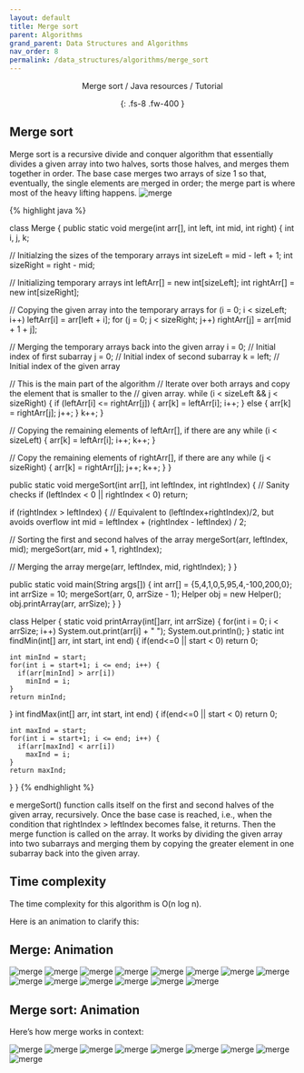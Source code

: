 ```yaml
---
layout: default
title: Merge sort
parent: Algorithms
grand_parent: Data Structures and Algorithms
nav_order: 8
permalink: /data_structures/algorithms/merge_sort
---
```

<div align="center" markdown="1">
Merge sort / Java resources / Tutorial

{: .fs-8 .fw-400 }
</div>

## Merge sort
Merge sort is a recursive divide and conquer algorithm that essentially divides a given array into two halves, sorts those halves, and merges them together in order. The base case merges two arrays of size 1 so that, eventually, the single elements are merged in order; the merge part is where most of the heavy lifting happens.
![merge](https://en.wikipedia.org/wiki/Merge_sort#/media/File:Merge-sort-example-300px.gif)

{% highlight java %}

class Merge {
 public static void merge(int arr[], int left, int mid, int right) {
  int i, j, k;

  // Initialzing the sizes of the temporary arrays
  int sizeLeft = mid - left + 1;
  int sizeRight = right - mid;

  // Initializing temporary arrays
  int leftArr[] = new int[sizeLeft];
  int rightArr[] = new int[sizeRight];

  // Copying the given array into the temporary arrays
  for (i = 0; i < sizeLeft; i++)
   leftArr[i] = arr[left + i];
  for (j = 0; j < sizeRight; j++)
   rightArr[j] = arr[mid + 1 + j];

  // Merging the temporary arrays back into the given array
  i = 0; // Initial index of first subarray 
  j = 0; // Initial index of second subarray 
  k = left; // Initial index of the given array

  // This is the main part of the algorithm
  // Iterate over both arrays and copy the element that is smaller to the
  // given array. 
  while (i < sizeLeft && j < sizeRight) {
   if (leftArr[i] <= rightArr[j]) {
    arr[k] = leftArr[i];
    i++;
   } else {
    arr[k] = rightArr[j];
    j++;
   }
   k++;
  }

  // Copying the remaining elements of leftArr[], if there are any
  while (i < sizeLeft) {
   arr[k] = leftArr[i];
   i++;
   k++;
  }

  // Copy the remaining elements of rightArr[], if there are any
  while (j < sizeRight) {
   arr[k] = rightArr[j];
   j++;
   k++;
  }
 }

 public static void mergeSort(int arr[], int leftIndex, int rightIndex) {
  // Sanity checks
  if (leftIndex < 0 || rightIndex < 0)
   return;

  if (rightIndex > leftIndex) {
   // Equivalent to (leftIndex+rightIndex)/2, but avoids overflow
   int mid = leftIndex + (rightIndex - leftIndex) / 2;

   // Sorting the first and second halves of the array
   mergeSort(arr, leftIndex, mid);
   mergeSort(arr, mid + 1, rightIndex);

   // Merging the array
   merge(arr, leftIndex, mid, rightIndex);
  }
 }

 public static void main(String args[]) {
  int arr[] = {5,4,1,0,5,95,4,-100,200,0};
  int arrSize = 10;
  mergeSort(arr, 0, arrSize - 1);
  Helper obj = new Helper();
  obj.printArray(arr, arrSize);
 }
}

class Helper
{
  static void printArray(int[]arr, int arrSize) 
  {
    for(int i = 0; i < arrSize; i++)
      System.out.print(arr[i] + " ");
    System.out.println();
  } 
  static int findMin(int[] arr, int start, int end) {
    if(end<=0 || start < 0)
      return 0; 

    int minInd = start;
    for(int i = start+1; i <= end; i++) {
      if(arr[minInd] > arr[i])
        minInd = i;
    }
    return minInd;     
  } 
  int findMax(int[] arr, int start, int end) {
    if(end<=0 || start < 0)
      return 0; 

    int maxInd = start;
    for(int i = start+1; i <= end; i++) {
      if(arr[maxInd] < arr[i])
        maxInd = i;
    }
    return maxInd;     
  }
}
{% endhighlight %}

e mergeSort() function calls itself on the first and second halves of the given array, recursively. Once the base case is reached, i.e., when the condition that rightIndex > leftIndex becomes false, it returns. Then the merge function is called on the array. It works by dividing the given array into two subarrays and merging them by copying the greater element in one subarray back into the given array.

## Time complexity
The time complexity for this algorithm is O(n log n).

Here is an animation to clarify this:

## Merge: Animation

![merge](https://raw.githubusercontent.com/JavaLvivDev/prog-resources/master/resources/merge/merge1.png)
![merge](https://raw.githubusercontent.com/JavaLvivDev/prog-resources/master/resources/merge/merge2.png)
![merge](https://raw.githubusercontent.com/JavaLvivDev/prog-resources/master/resources/merge/merge3.png)
![merge](https://raw.githubusercontent.com/JavaLvivDev/prog-resources/master/resources/merge/merge4.png)
![merge](https://raw.githubusercontent.com/JavaLvivDev/prog-resources/master/resources/merge/merge5.png)
![merge](https://raw.githubusercontent.com/JavaLvivDev/prog-resources/master/resources/merge/merge6.png)
![merge](https://raw.githubusercontent.com/JavaLvivDev/prog-resources/master/resources/merge/merge7.png)
![merge](https://raw.githubusercontent.com/JavaLvivDev/prog-resources/master/resources/merge/merge8.png)
![merge](https://raw.githubusercontent.com/JavaLvivDev/prog-resources/master/resources/merge/merge9.png)
![merge](https://raw.githubusercontent.com/JavaLvivDev/prog-resources/master/resources/merge/merge10.png)
![merge](https://raw.githubusercontent.com/JavaLvivDev/prog-resources/master/resources/merge/merge11.png)
![merge](https://raw.githubusercontent.com/JavaLvivDev/prog-resources/master/resources/merge/merge12.png)
![merge](https://raw.githubusercontent.com/JavaLvivDev/prog-resources/master/resources/merge/merge13.png)
![merge](https://raw.githubusercontent.com/JavaLvivDev/prog-resources/master/resources/merge/merge14.png)

## Merge sort: Animation

Here’s how merge works in context:

![merge](https://raw.githubusercontent.com/JavaLvivDev/prog-resources/master/resources/merge/merge15.png)
![merge](https://raw.githubusercontent.com/JavaLvivDev/prog-resources/master/resources/merge/merge16.png)
![merge](https://raw.githubusercontent.com/JavaLvivDev/prog-resources/master/resources/merge/merge17.png)
![merge](https://raw.githubusercontent.com/JavaLvivDev/prog-resources/master/resources/merge/merge18.png)
![merge](https://raw.githubusercontent.com/JavaLvivDev/prog-resources/master/resources/merge/merge19.png)
![merge](https://raw.githubusercontent.com/JavaLvivDev/prog-resources/master/resources/merge/merge20.png)
![merge](https://raw.githubusercontent.com/JavaLvivDev/prog-resources/master/resources/merge/merge21.png)
![merge](https://raw.githubusercontent.com/JavaLvivDev/prog-resources/master/resources/merge/merge22.png)
![merge](https://raw.githubusercontent.com/JavaLvivDev/prog-resources/master/resources/merge/merge23.png)

